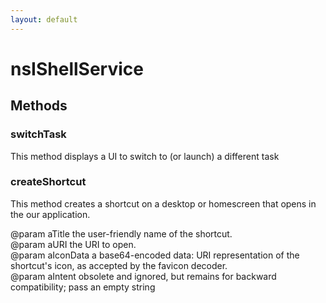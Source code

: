 ```yaml
---
layout: default
---
```


# nsIShellService #

## Methods ##

### switchTask ###
  
This method displays a UI to switch to (or launch) a different task  
  

### createShortcut ###
  
This method creates a shortcut on a desktop or homescreen that opens in  
the our application.  
  
@param aTitle     the user-friendly name of the shortcut.  
@param aURI       the URI to open.  
@param aIconData  a base64-encoded data: URI representation of the shortcut's icon, as accepted by the favicon decoder.  
@param aIntent    obsolete and ignored, but remains for backward compatibility; pass an empty string  
  

